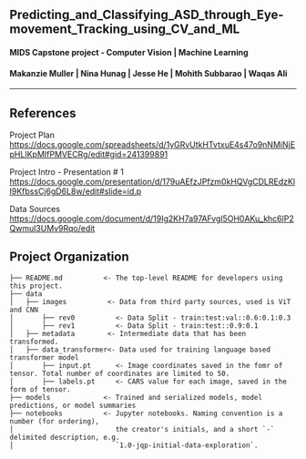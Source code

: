 ## Predicting_and_Classifying_ASD_through_Eye-movement_Tracking_using_CV_and_ML

#### MIDS Capstone project - Computer Vision | Machine Learning
#### Makanzie Muller | Nina Hunag | Jesse He | Mohith Subbarao | Waqas Ali
------------

References
------------

Project Plan
https://docs.google.com/spreadsheets/d/1yGRvUtkHTvtxuE4s47o9nNMiNjEpHLIKpMIfPMVECRg/edit#gid=241399891

Project Intro - Presentation # 1
https://docs.google.com/presentation/d/179uAEfzJPfzm0kHQVgCDLREdzKlI9KfbssCj6gD6L8w/edit#slide=id.p

Data Sources
https://docs.google.com/document/d/19Ig2KH7a97AFvgl5OH0AKu_khc6lP2Qwmul3UMv9Rqo/edit

Project Organization
------------

    ├── README.md          <- The top-level README for developers using this project.
    ├── data
    │   ├── images          <- Data from third party sources, used is ViT and CNN
    │       ├── rev0          <- Data Split - train:test:val::0.6:0.1:0.3
    │       ├── rev1          <- Data Split - train:test::0.9:0.1
    │   ├── metadata        <- Intermediate data that has been transformed.
    │   ├── data_transformer<- Data used for training language based transformer model
    │       ├── input.pt      <- Image coordinates saved in the fomr of tensor. Total number of coordinates are limited to 50.
    │       ├── labels.pt     <- CARS value for each image, saved in the form of tensor. 
    ├── models             <- Trained and serialized models, model predictions, or model summaries
    ├── notebooks          <- Jupyter notebooks. Naming convention is a number (for ordering),
    │                         the creator's initials, and a short `-` delimited description, e.g.
    │                         `1.0-jqp-initial-data-exploration`.
  
